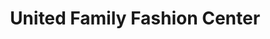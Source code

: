 ---
title: "United Family Fashion Center"
url: /ganta/united-family-fashion-center/
shop: Schneiderei
---